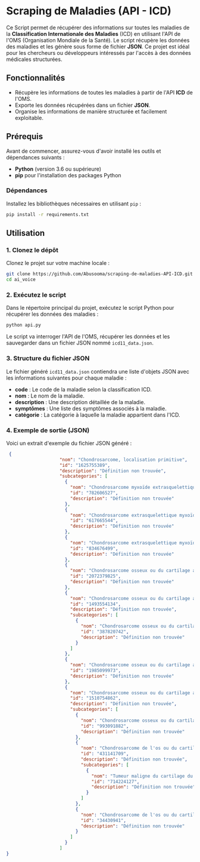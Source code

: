 # Scraping de Maladies (API - ICD)

Ce Script permet de récupérer des informations sur toutes les maladies de la **Classification Internationale des Maladies** (ICD) en utilisant l'API de l'OMS (Organisation Mondiale de la Santé). Le script récupère les données des maladies et les génère sous forme de fichier **JSON**. Ce projet est idéal pour les chercheurs ou développeurs intéressés par l'accès à des données médicales structurées.

## Fonctionnalités

- Récupère les informations de toutes les maladies à partir de l'API **ICD** de l'OMS.
- Exporte les données récupérées dans un fichier **JSON**.
- Organise les informations de manière structurée et facilement exploitable.
  
## Prérequis

Avant de commencer, assurez-vous d'avoir installé les outils et dépendances suivants :

- **Python** (version 3.6 ou supérieure)
- **pip** pour l'installation des packages Python

### Dépendances

Installez les bibliothèques nécessaires en utilisant `pip` :

```bash
pip install -r requirements.txt
```

## Utilisation

### 1. Clonez le dépôt

Clonez le projet sur votre machine locale :

```bash
git clone https://github.com/Abusooma/scraping-de-maladies-API-ICD.git
cd ai_voice
```

### 2. Exécutez le script

Dans le répertoire principal du projet, exécutez le script Python pour récupérer les données des maladies :

```bash
python api.py
```

Le script va interroger l'API de l'OMS, récupérer les données et les sauvegarder dans un fichier JSON nommé `icd11_data.json`.

### 3. Structure du fichier JSON

Le fichier généré `icd11_data.json` contiendra une liste d'objets JSON avec les informations suivantes pour chaque maladie :

- **code** : Le code de la maladie selon la classification ICD.
- **nom** : Le nom de la maladie.
- **description** : Une description détaillée de la maladie.
- **symptômes** : Une liste des symptômes associés à la maladie.
- **catégorie** : La catégorie à laquelle la maladie appartient dans l'ICD.

### 4. Exemple de sortie (JSON)

Voici un extrait d'exemple du fichier JSON généré :

```json
 {
                    "nom": "Chondrosarcome, localisation primitive",
                    "id": "1625755389",
                    "description": "Définition non trouvée",
                    "subcategories": [
                      {
                        "nom": "Chondrosarcome myxoïde extrasquelettique d'autres localisations précisées",
                        "id": "782606527",
                        "description": "Définition non trouvée"
                      },
                      {
                        "nom": "Chondrosarcome extrasquelettique myxoïde des tissus mous du membre",
                        "id": "617665544",
                        "description": "Définition non trouvée"
                      },
                      {
                        "nom": "Chondrosarcome extrasquelettique myxoïde, localisation inconnue",
                        "id": "834676499",
                        "description": "Définition non trouvée"
                      },
                      {
                        "nom": "Chondrosarcome osseux ou du cartilage articulaire des membres",
                        "id": "2072379825",
                        "description": "Définition non trouvée"
                      },
                      {
                        "nom": "Chondrosarcome osseux ou du cartilage articulaire du pelvis",
                        "id": "1493554134",
                        "description": "Définition non trouvée",
                        "subcategories": [
                          {
                            "nom": "Chondrosarcome osseux ou du cartilage articulaire des os pelviens, du sacrum ou du coccyx",
                            "id": "387820742",
                            "description": "Définition non trouvée"
                          }
                        ]
                      },
                      {
                        "nom": "Chondrosarcome osseux ou du cartilage articulaire des côtes, du sternum ou de la clavicule",
                        "id": "1985099973",
                        "description": "Définition non trouvée"
                      },
                      {
                        "nom": "Chondrosarcome osseux ou du cartilage articulaire d'autres localisations précisées",
                        "id": "1510754862",
                        "description": "Définition non trouvée",
                        "subcategories": [
                          {
                            "nom": "Chondrosarcome osseux ou du cartilage articulaire de la mandibule",
                            "id": "993091882",
                            "description": "Définition non trouvée"
                          },
                          {
                            "nom": "Chondrosarcome de l'os ou du cartilage articulaire du crâne ou du visage",
                            "id": "431141709",
                            "description": "Définition non trouvée",
                            "subcategories": [
                              {
                                "nom": "Tumeur maligne du cartilage du nez",
                                "id": "714224127",
                                "description": "Définition non trouvée"
                              }
                            ]
                          },
                          {
                            "nom": "Chondrosarcome de l'os ou du cartilage articulaire de la côlonne vertébrale",
                            "id": "34430941",
                            "description": "Définition non trouvée"
                          }
                        ]
                      }
                    ]
}
```
